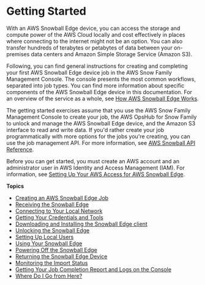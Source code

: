 # Getting Started<a name="getting-started"></a>

With an AWS Snowball Edge device, you can access the storage and compute power of the AWS Cloud locally and cost effectively in places where connecting to the internet might not be an option\. You can also transfer hundreds of terabytes or petabytes of data between your on\-premises data centers and Amazon Simple Storage Service \(Amazon S3\)\. 

Following, you can find general instructions for creating and completing your first AWS Snowball Edge device job in the AWS Snow Family Management Console\. The console presents the most common workflows, separated into job types\. You can find more information about specific components of the AWS Snowball Edge device in this documentation\. For an overview of the service as a whole, see [How AWS Snowball Edge Works](how-it-works.md)\. 

The getting started exercises assume that you use the AWS Snow Family Management Console to create your job, the AWS OpsHub for Snow Family to unlock and manage the AWS Snowball Edge device, and the Amazon S3 interface to read and write data\. If you'd rather create your job programmatically with more options for the jobs you're creating, you can use the job management API\. For more information, see [AWS Snowball API Reference](https://docs.aws.amazon.com/snowball/latest/api-reference/api-reference.html)\.

Before you can get started, you must create an AWS account and an administrator user in AWS Identity and Access Management \(IAM\)\. For information, see [Setting Up Your AWS Access for AWS Snowball Edge](setting-up.md)\.

**Topics**
+ [Creating an AWS Snowball Edge Job](create-job-common.md)
+ [Receiving the Snowball Edge](receive-device.md)
+ [Connecting to Your Local Network](getting-started-connect.md)
+ [Getting Your Credentials and Tools](get-credentials.md)
+ [Downloading and Installing the Snowball Edge client](download-the-client.md)
+ [Unlocking the Snowball Edge](unlockdevice.md)
+ [Setting Up Local Users](setup-local-iam.md)
+ [Using Your Snowball Edge](transfer-data.md)
+ [Powering Off the Snowball Edge](turnitoff.md)
+ [Returning the Snowball Edge Device](return-device.md)
+ [Monitoring the Import Status](monitor-status.md)
+ [Getting Your Job Completion Report and Logs on the Console](report.md)
+ [Where Do I Go from Here?](where-to.md)